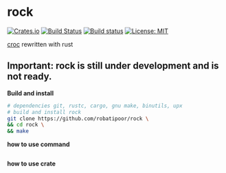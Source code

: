# rock
[![Crates.io](https://img.shields.io/crates/v/rock.svg?style=plastic)](http://crates.io/crates/rock)
[![Build Status](https://travis-ci.org/robatipoor/rock.svg?branch=master)](https://travis-ci.org/robatipoor/rock)
[![Build status](https://ci.appveyor.com/api/projects/status/d2we8j2c58n6wq7o?svg=true)](https://ci.appveyor.com/project/robatipoor/rock)
[![License: MIT](https://img.shields.io/badge/license-MIT-blue.svg)](LICENSE)

[croc](https://github.com/schollz/croc) rewritten with rust 

## Important: rock is still under development and is not ready.

**Build and install**

```sh
# dependencies git, rustc, cargo, gnu make, binutils, upx
# build and install rock 
git clone https://github.com/robatipoor/rock \
&& cd rock \
&& make 
```


**how to use command**

```sh

```

**how to use crate**
```rust

```
